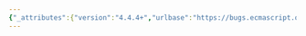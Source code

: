 ```yaml
---
{"_attributes":{"version":"4.4.4+","urlbase":"https://bugs.ecmascript.org/","maintainer":"dherman@mozilla.com"},"bug":{"bug_id":3135,"creation_ts":"2014-08-15 03:06:00 -0700","short_desc":"Give a more motivated definition of Number.MAX_SAFE_INTEGER","delta_ts":"2014-08-25 08:29:24 -0700","product":"Draft for 6th Edition","component":"editorial issue","version":"Rev 26: July 18, 2014 Draft","rep_platform":"All","op_sys":"All","bug_status":"RESOLVED","resolution":"FIXED","priority":"Normal","bug_severity":"enhancement","everconfirmed":true,"reporter":{"uid":"claude.pache","name":"Claude Pache"},"assigned_to":{"uid":"allen","name":"Allen Wirfs-Brock"},"long_desc":[{"commentid":9789,"comment_count":0,"who":{"uid":"claude.pache","name":"Claude Pache"},"bug_when":"2014-08-15 03:06:31 -0700","thetext":"Currently, Number.MAX_SAFE_INTEGER and Number.MIN_SAFE_INTEGER are defined without explanation on where these constants come from. I think one should give a more motivated definition, like it is done for all the other constants, for example:\n\n  The value of Number.MAX_SAFE_INTEGER is the largest integer n such that n and n + 1 are both exactly representable as a Number value, which is exactly 9007199254740991 (2^53−1).\n\n  The value of Number.MIN_SAFE_INTEGER is the smallest integer n such that n and n - 1 are etc."},{"commentid":9812,"comment_count":1,"who":{"uid":"allen","name":"Allen Wirfs-Brock"},"bug_when":"2014-08-20 10:50:01 -0700","thetext":"fixed in rev27 editor's draft"},{"commentid":9907,"comment_count":2,"who":{"uid":"allen","name":"Allen Wirfs-Brock"},"bug_when":"2014-08-25 08:29:24 -0700","thetext":"fixed in rev27 draft"}]}}
---
```

